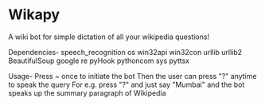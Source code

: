 # Wikapy
A wiki bot for simple dictation of all your wikipedia questions! 

Dependencies-
  speech_recognition
  os
  win32api
  win32con
  urllib
  urllib2
  BeautifulSoup
  google
  re
  pyHook
  pythoncom
  sys
  pyttsx

Usage-
  Press ~ once to initiate the bot
  Then the user can press "?" anytime to speak the query For e.g. press "?" and just say "Mumbai" and the bot speaks up the summary paragraph of Wikipedia
  